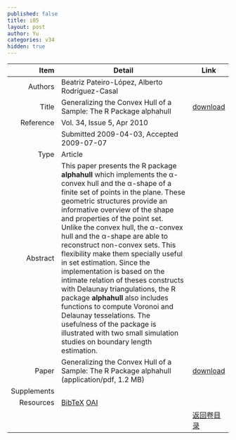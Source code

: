 ```yaml
---
published: false
title: i05
layout: post
author: Yu
categories: v34
hidden: true
---
```


| Item | Detail | Link |
|---:|---|---|
| Authors | Beatriz  Pateiro-López, Alberto Rodríguez-Casal| |
| Title |Generalizing the Convex Hull of a Sample: The R Package alphahull | [download](http://www.jstatsoft.org/v34/i05/paper) |
| Reference |Vol. 34, Issue 5, Apr 2010 | |
| | Submitted 2009-04-03, Accepted 2009-07-07| | 
| Type | Article| |
| Abstract | This paper presents the R package <b>alphahull</b> which implements the α-convex hull and the α-shape of a finite set of points in the plane. These geometric structures provide an informative overview of the shape and properties of the point set. Unlike the convex hull, the α-convex hull and the α-shape are able to reconstruct non-convex sets. This flexibility make them specially useful in set estimation. Since the implementation is based on the intimate relation of theses constructs with Delaunay triangulations, the R package <b>alphahull</b> also includes functions to compute Voronoi and Delaunay tesselations. The usefulness of the package is illustrated with two small simulation studies on boundary length estimation.| |
| Paper | Generalizing the Convex Hull of a Sample: The R Package alphahull  (application/pdf, 1.2 MB)| [download](http://www.jstatsoft.org/v34/i05/paper) |
| Supplements | | |
| Resources | [BibTeX](http://www.jstatsoft.org/v34/i05/bibtex) [OAI](http://www.jstatsoft.org/oai?verb=GetRecord&identifier=oai.jstatsoft/v34/i05&prefix=oai_dc)| |
| |  | [返回卷目录]({{site.baseurl}}/volume/v34.html) |